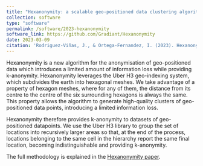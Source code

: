 ```yaml
---
title: "Hexanonymity: a scalable geo-positioned data clustering algorithm for anonymisation purposes"
collection: software
type: "software"
permalink: /software/2023-hexanonymity
software_link: https://github.com/Gradiant/Hexanonymity
date: 2023-03-09
citation: 'Rodriguez-Viñas, J., & Ortega-Fernandez, I. (2023). Hexanonymity: a scalable geo-positioned data clustering algorithm for anonymisation purposes (Version 1.0.0) [Computer software].'
---
```

Hexanonymity is a new algorithm for the anonymisation of geo-positioned data which introduces a limited amount of information loss while providing k-anonymity. Hexanonymity leverages the Uber H3 geo-indexing system, which subdivides the earth into hexagonal meshes. We take advantage of a property of hexagon meshes, where for any of them, the distance from its centre to the centre of the six surrounding hexagons is always the same. This property allows the algorithm to generate high-quality clusters of geo-positioned data points, introducing a limited information loss.

Hexanonymity therefore provides k-anonymity to datasets of geo-positioned datapoints. We use the Uber H3 library to group the set of locations into recursively larger areas so that, at the end of the process, locations belonging to the same cell in the hierarchy report the same final location, becoming indistinguishable and providing k-anonymity.

The full methodology is explained in the [Hexanonymity paper](https://ieeexplore.ieee.org/abstract/document/10190642).